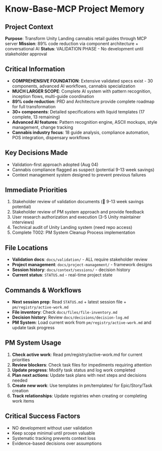# Know-Base-MCP Project Memory

## Project Context
**Purpose**: Transform Unity Landing cannabis retail guides through MCP server
**Mission**: 89% code reduction via component architecture + conversational AI
**Status**: VALIDATION PHASE - No development until stakeholder approval

## Critical Information
- **COMPREHENSIVE FOUNDATION**: Extensive validated specs exist - 30 components, advanced AI workflows, cannabis specialization
- **MUCH LARGER SCOPE**: Complete AI system with pattern recognition, inception flows, multi-guide coordination
- **89% code reduction**: PRD and Architecture provide complete roadmap for full transformation
- **30+ components**: Detailed specifications with liquid templates (17 complete, 13 remaining)
- **Advanced AI features**: Pattern recognition engine, ASCII mockups, style management, change tracking
- **Cannabis industry focus**: 18 guide analysis, compliance automation, POS integration, dispensary workflows

## Key Decisions Made
- Validation-first approach adopted (Aug 04)
- Cannabis compliance flagged as suspect (potential 9-13 week savings)
- Context management system designed to prevent previous failures

## Immediate Priorities
1. Stakeholder review of validation documents (🚨 9-13 week savings potential)
2. Stakeholder review of PM system approach and provide feedback
3. User research authorization and execution (3-5 Unity maintainer interviews)
4. Technical audit of Unity Landing system (need repo access)
5. Complete T002: PM System Cleanup Process implementation

## File Locations
- **Validation docs**: `docs/validation/` - ALL require stakeholder review
- **Project management**: `docs/project-management/` - framework designs
- **Session history**: `docs/context/sessions/` - decision history
- **Current status**: `STATUS.md` - real-time project state

## Commands & Workflows
- **Next session prep**: Read `STATUS.md` + latest session file + `pm/registry/active-work.md`
- **File inventory**: Check `docs/files/file-inventory.md`
- **Decision history**: Review `docs/decisions/decision-log.md`
- **PM System**: Load current work from `pm/registry/active-work.md` and update task progress

## PM System Usage
1. **Check active work**: Read pm/registry/active-work.md for current priorities
2. **Review blockers**: Check task files for impediments requiring attention
3. **Update progress**: Modify task status and log work completed
4. **Plan next actions**: Update task plans with next steps and decisions needed
5. **Create new work**: Use templates in pm/templates/ for Epic/Story/Task creation
6. **Track relationships**: Update registries when creating or completing work items

## Critical Success Factors
- NO development without user validation
- Keep scope minimal until proven valuable
- Systematic tracking prevents context loss
- Evidence-based decisions over assumptions